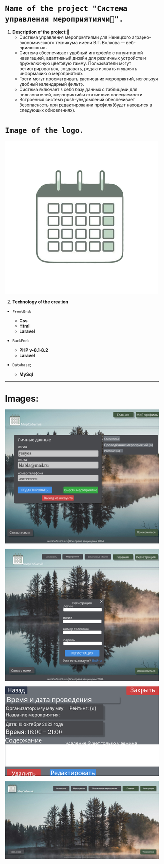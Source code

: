 
# `Name of the project "Система управления мероприятиями📝".`


1. **Description of the project:💬**
    + Система управления мероприятиями для Ненецкого аграрно-экономического техникума имени В.Г. Волкова — веб-приложение.
    + Система обеспечивает удобный интерфейс с интуитивной навигацией, адаптивный дизайн для различных устройств и дружелюбную цветовую гамму. Пользователи могут регистрироваться, создавать, редактировать и удалять информацию о мероприятиях.   
    + Гости могут просматривать расписание мероприятий, используя удобный календарный фильтр. 
    + Система включает в себя базу данных с таблицами для пользователей, мероприятий и статистики посещаемости. 
    + Встроенная система push-уведомлений обеспечивает безопасность при редактировании профиля(будет находится в следующих обновлениях).

# `Image of the logo.`
![alt text](https://github.com/MerlinPaladin/EMS-event-management-system-/blob/main/sum/images/logo.png)

2. **Technology of the creation**
+ `FrontEnd`:
    + **Css**
    + **Html**
    + **Laravel**

+ `BackEnd`:
    + **PHP v-8.1-8.2**
    + **Laravel**

+ `Database`;
    + **MySql**
___

# **Images:**

![alt text](https://github.com/MerlinPaladin/EMS-event-management-system-/blob/main/sum/images/image-2.png)

![alt text](https://github.com/MerlinPaladin/EMS-event-management-system-/blob/main/sum/images/image-3.png)

![alt text](https://github.com/MerlinPaladin/EMS-event-management-system-/blob/main/sum/images/image-4.png)

![alt text](https://github.com/MerlinPaladin/EMS-event-management-system-/blob/main/sum/images/main_image.jpg)
